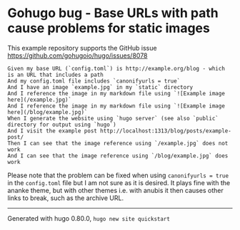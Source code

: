 Gohugo bug - Base URLs with path cause problems for static images
=================================================================

This example repository supports the GitHub issue https://github.com/gohugoio/hugo/issues/8078

```
Given my base URL (`config.toml`) is http://example.org/blog - which is an URL that includes a path
And my config.toml file includes `canonifyurls = true`
And I have an image `example.jpg` in my `static` directory
And I reference the image in my markdown file using `![Example image here](/example.jpg)`
And I reference the image in my markdown file using `![Example image here](/blog/example.jpg)`
When I generate the website using `hugo server` (see also `public` directory for output using `hugo`)
And I visit the example post http://localhost:1313/blog/posts/example-post/
Then I can see that the image reference using `/example.jpg` does not work
And I can see that the image reference using `/blog/example.jpg` does work
```

Please note that the problem can be fixed when using `canonifyurls = true` in the `config.toml` file but I am not sure as it is desired. It plays fine with the ananke theme, but with other themes i.e. with anubis it then causes other links to break, such as the archive URL.


--------------------




Generated with hugo 0.80.0, `hugo new site quickstart`
